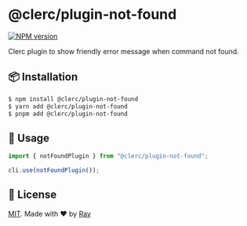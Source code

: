 # @clerc/plugin-not-found

[![NPM version](https://img.shields.io/npm/v/@clerc/plugin-not-found?color=a1b858&label=)](https://www.npmjs.com/package/@clerc/plugin-not-found)

Clerc plugin to show friendly error message when command not found.

## 📦 Installation

```bash
$ npm install @clerc/plugin-not-found
$ yarn add @clerc/plugin-not-found
$ pnpm add @clerc/plugin-not-found
```

## 🚀 Usage

```ts
import { notFoundPlugin } from "@clerc/plugin-not-found";

cli.use(notFoundPlugin());
```

## 📝 License

[MIT](../../LICENSE). Made with ❤️ by [Ray](https://github.com/so1ve)
